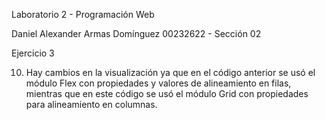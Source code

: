Laboratorio 2 - Programación Web

Daniel Alexander Armas Domínguez 00232622 - Sección 02

Ejercicio 3

10) Hay cambios en la visualización ya que en el código anterior se usó el módulo Flex con propiedades y valores de alineamiento en filas, mientras que en este código se usó el módulo Grid con propiedades para alineamiento en columnas.
